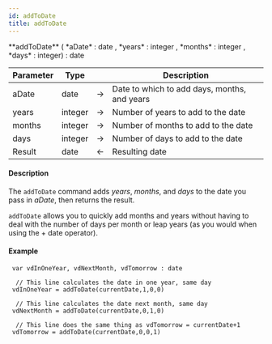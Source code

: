 ```yaml
---
id: addToDate
title: addToDate
---
```


<!-- REF #_command_.addToDate.Syntax -->**addToDate** ( *aDate* : date , *years* : integer , *months* : integer , *days* : integer) : date<!-- END REF -->


<!-- REF #_command_.addToDate.Params -->
|Parameter|Type||Description|
|---------|--- |:---:|------|
|aDate|date|&#8594;|Date to which to add days, months, and years|
|years|integer|&#8594;|Number of years to add to the date|
|months|integer|&#8594;|Number of months to add to the date|
|days|integer|&#8594;|Number of days to add to the date|
|Result|date|&#8592;|Resulting date|
<!-- END REF -->

#### Description

The `addToDate` command <!-- REF #_command_.addToDate.Summary -->adds *years*, *months*, and *days* to the date you pass in *aDate*, then returns the result<!-- END REF -->.

`addToDate` allows you to quickly add months and years without having to deal with the number of days per month or leap years (as you would when using the + date operator).

#### Example

```qs
 var vdInOneYear, vdNextMonth, vdTomorrow : date

  // This line calculates the date in one year, same day
 vdInOneYear = addToDate(currentDate,1,0,0)

  // This line calculates the date next month, same day
 vdNextMonth = addToDate(currentDate,0,1,0)

  // This line does the same thing as vdTomorrow = currentDate+1
 vdTomorrow = addToDate(currentDate,0,0,1)

```

